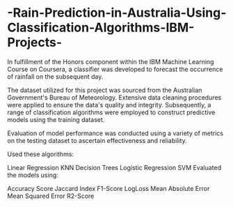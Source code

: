 # -Rain-Prediction-in-Australia-Using-Classification-Algorithms-IBM-Projects-
In fulfillment of the Honors component within the IBM Machine Learning Course on Coursera, a classifier was developed to forecast the occurrence of rainfall on the subsequent day. 

The dataset utilized for this project was sourced from the Australian Government's Bureau of Meteorology. Extensive data cleaning procedures were applied to ensure the data's quality and integrity. Subsequently, a range of classification algorithms were employed to construct predictive models using the training dataset. 

Evaluation of model performance was conducted using a variety of metrics on the testing dataset to ascertain effectiveness and reliability.

Used these algorithms:

Linear Regression
KNN
Decision Trees
Logistic Regression
SVM
Evaluated the models using:

Accuracy Score
Jaccard Index
F1-Score
LogLoss
Mean Absolute Error
Mean Squared Error
R2-Score
